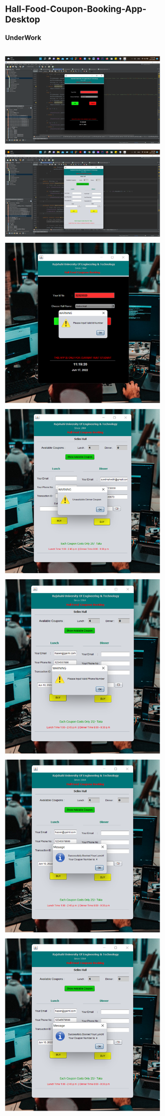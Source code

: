 # Hall-Food-Coupon-Booking-App-Desktop
## UnderWork 

</br>

![Demo](test/Screenshot%202022-06-17%20233556.png)
</br>
</br>
![Demo](test/Screenshot%202022-06-17%20151410.png)
</br>
</br>
![Demo](test/Screenshot%202022-06-17%20231946.png)
</br>
</br>
![Demo](test/Screenshot%202022-06-17%20232126.png)
</br>
</br>
![Demo](test/Screenshot%202022-06-17%20232326.png)
</br>
</br>
![Demo](test/Screenshot%202022-06-17%20232354.png)
</br>
</br>
![Demo](test/Screenshot%202022-06-17%20232354.png)


